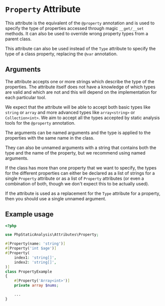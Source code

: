 # `Property` Attribute

This attribute is the equivalent of the `@property` annotation and is used to specify the type of properties accessed through magic `__get/__set` methods. It can also be used to override wrong property types from a parent class. 

This attribute can also be used instead of the `Type` attribute to specify the type of a class property, replacing the `@var` annotation.

## Arguments

The attribute accepts one or more strings which describe the type of the properties. The attribute itself does not have a knowledge of which types are valid and which are not and this will depend on the implementation for each particular tool.

We expect that the attribute will be able to accept both basic types like `string` or `array` and more advanced types like `array<string>` or `Collection<int>`. We aim to accept all the types accepted by static analysis tools for the `@property` annotation.

The arguments can be named arguments and the type is applied to the properties with the same name in the class.

They can also be unnamed arguments with a string that contains both the type and the name of the property, but we recommend using named arguments.

If the class has more than one property that we want to specify, the types for the different properties can either be declared as a list of strings for a single `Property` attribute or as a list of `Property` attributes (or even a combination of both, though we don't expect this to be actually used).

If the attribute is used as a replacement for the `Type` attribute for a property, then you should use a single unnamed argument.

## Example usage

```php
<?php

use PhpStaticAnalysis\Attributes\Property;

#[Property(name: 'string')]
#[Property('int $age')]
#[Property(
    index1: 'string[]',
    index2: 'string[]',
)]
class PropertyExample
{
    #[Property('Array<int>')]
    private array $nums;

    ...
}
```
